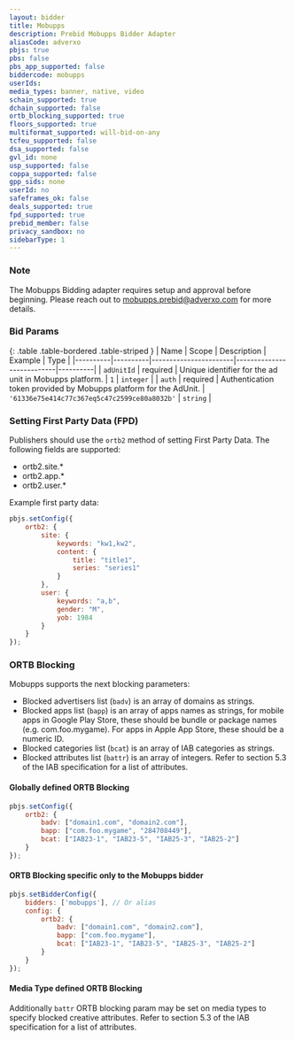 ```yaml
---
layout: bidder
title: Mobupps
description: Prebid Mobupps Bidder Adapter
aliasCode: adverxo
pbjs: true
pbs: false
pbs_app_supported: false
biddercode: mobupps
userIds:
media_types: banner, native, video
schain_supported: true
dchain_supported: false
ortb_blocking_supported: true
floors_supported: true
multiformat_supported: will-bid-on-any
tcfeu_supported: false
dsa_supported: false
gvl_id: none
usp_supported: false
coppa_supported: false
gpp_sids: none
userId: no
safeframes_ok: false
deals_supported: true
fpd_supported: true
prebid_member: false
privacy_sandbox: no
sidebarType: 1
---
```


### Note

The Mobupps Bidding adapter requires setup and approval before beginning. Please reach out to <mobupps.prebid@adverxo.com> for
more details.

### Bid Params

{: .table .table-bordered .table-striped }
| Name | Scope | Description | Example | Type |
|----------|----------|-----------------------|---------------------------|----------|
| `adUnitId`   | required | Unique identifier for the ad unit in Mobupps platform. | `1` | `integer` |
| `auth`       | required | Authentication token provided by Mobupps platform for the AdUnit. | `'61336e75e414c77c367eq5c47c2599ce80a8032b'` | `string` |

### Setting First Party Data (FPD)

Publishers should use the `ortb2` method of setting First Party Data. The following fields are supported:

- ortb2.site.\*
- ortb2.app.\*
- ortb2.user.\*

Example first party data:

```javascript
pbjs.setConfig({
    ortb2: {
        site: {
            keywords: "kw1,kw2",
            content: {
                title: "title1",
                series: "series1"
            }
        },
        user: {
            keywords: "a,b",
            gender: "M",
            yob: 1984
        }
    }
});
```

### ORTB Blocking

Mobupps supports the next blocking parameters:

- Blocked advertisers list (`badv`) is an array of domains as strings.
- Blocked apps list (`bapp`) is an array of apps names as strings, for mobile apps in Google Play Store, these should be
  bundle or package names (e.g. com.foo.mygame). For apps in Apple App Store, these should be a numeric ID.
- Blocked categories list (`bcat`) is an array of IAB categories as strings.
- Blocked attributes list (`battr`) is an array of integers. Refer to section 5.3 of the IAB specification for a list of
  attributes.

#### Globally defined ORTB Blocking

```javascript
pbjs.setConfig({
    ortb2: {
        badv: ["domain1.com", "domain2.com"],
        bapp: ["com.foo.mygame", "284708449"],
        bcat: ["IAB23-1", "IAB23-5", "IAB25-3", "IAB25-2"]
    }
});
```

#### ORTB Blocking specific only to the Mobupps bidder

```javascript
pbjs.setBidderConfig({
    bidders: ['mobupps'], // Or alias
    config: {
        ortb2: {
            badv: ["domain1.com", "domain2.com"],
            bapp: ["com.foo.mygame"],
            bcat: ["IAB23-1", "IAB23-5", "IAB25-3", "IAB25-2"]
        }
    }
});
```

#### Media Type defined ORTB Blocking

Additionally `battr` ORTB blocking param may be set on media types to specify blocked creative
attributes. Refer to section 5.3 of the IAB specification for a list of attributes.
